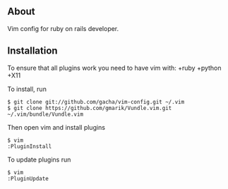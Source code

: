 About
------------
Vim config for ruby on rails developer.

Installation
------------

To ensure that all plugins work you need to have vim with:
  +ruby +python +X11

To install, run

    $ git clone git://github.com/gacha/vim-config.git ~/.vim
    $ git clone https://github.com/gmarik/Vundle.vim.git ~/.vim/bundle/Vundle.vim

Then open vim and install plugins

    $ vim
    :PluginInstall 

To update plugins run

    $ vim
    :PluginUpdate 
